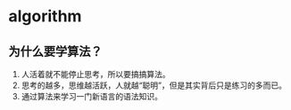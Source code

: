 # algorithm

## 为什么要学算法？

1. 人活着就不能停止思考，所以要搞搞算法。
2. 思考的越多，思维越活跃，人就越“聪明”，但是其实背后只是练习的多而已。
3. 通过算法来学习一门新语言的语法知识。
